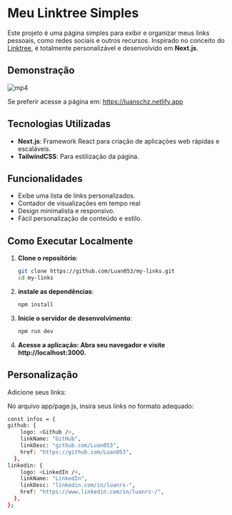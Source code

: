# Meu Linktree Simples

Este projeto é uma página simples para exibir e organizar meus links pessoais, como redes sociais e outros recursos. Inspirado no conceito do [Linktree](https://linktr.ee/), é totalmente personalizável e desenvolvido em **Next.js**.

## Demonstração
    
![mp4](https://github.com/user-attachments/assets/107b29ae-c2be-4208-8a78-fc452062821f)

Se preferir acesse a página em: https://luanschz.netlify.app

## Tecnologias Utilizadas

- **Next.js**: Framework React para criação de aplicações web rápidas e escaláveis.
- **TailwindCSS**: Para estilização da página.

## Funcionalidades

- Exibe uma lista de links personalizados.
- Contador de visualizações em tempo real
- Design minimalista e responsivo.
- Fácil personalização de conteúdo e estilo.

## Como Executar Localmente

1. **Clone o repositório**:
   ```bash
   git clone https://github.com/Luan053/my-links.git
   cd my-links
2. **instale as dependências**:
    ```bash
    npm install
3. **Inicie o servidor de desenvolvimento**:
    ```bash
    npm run dev
4. **Acesse a aplicação: Abra seu navegador e visite http://localhost:3000.**


## Personalização
Adicione seus links:

No arquivo app/page.js, insira seus links no formato adequado:
  ```bash
const infos = {
  github: {
      logo: <Github />,
      linkName: "GitHub",
      linkDesc: "github.com/Luan053",
      href: "https://github.com/Luan053",
    },
  linkedin: {
      logo: <LinkedIn />,
      linkName: "LinkedIn",
      linkDesc: "linkedin.com/in/luanrs-",
      href: "https://www.linkedin.com/in/luanrs-/",
    },
  };
